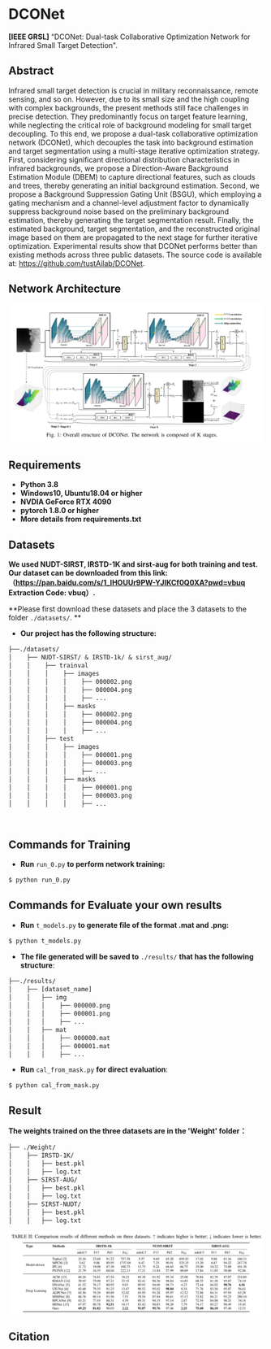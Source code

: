 # DCONet
**[IEEE GRSL]** “DCONet: Dual-task Collaborative Optimization Network for Infrared Small Target Detection".

## Abstract
Infrared small target detection is crucial in military reconnaissance, remote sensing, and so on. However, due to its small size and the high coupling with complex backgrounds, the present methods still face challenges in precise detection. They predominantly focus on target feature learning, while neglecting the critical role of background modeling for small target decoupling. To this end, we propose a dual-task collaborative optimization network (DCONet), which decouples the task into background estimation and target segmentation using a multi-stage iterative optimization strategy. First, considering significant directional distribution characteristics in infrared backgrounds, we propose a Direction-Aware Background Estimation Module (DBEM) to capture directional features, such as clouds and trees, thereby generating an initial background estimation. Second, we propose a Background Suppression Gating Unit (BSGU), which employing a gating mechanism and a channel-level adjustment factor to dynamically suppress background noise based on the preliminary background estimation, thereby generating the target segmentation result. Finally, the estimated background, target segmentation, and the reconstructed original image based on them are propagated to the next stage for further iterative optimization. Experimental results show that DCONet performs better than existing methods across three public datasets. The source code is available at: https://github.com/tustAilab/DCONet.

## Network Architecture
![network_architecture](DCONet.png)


## Requirements
- **Python 3.8**
- **Windows10, Ubuntu18.04 or higher**
- **NVDIA GeForce RTX 4090**
- **pytorch 1.8.0 or higher**
- **More details from requirements.txt** 

## Datasets

**We used NUDT-SIRST, IRSTD-1K and sirst-aug for both training and test. Our dataset can be downloaded from this link: （https://pan.baidu.com/s/1_lHOUUr9PW-YJIKCf0Q0XA?pwd=vbuq     Extraction Code: vbuq）.**
 
**Please first download these datasets and place the 3 datasets to the folder `./datasets/`. **

* **Our project has the following structure:**
```
├──./datasets/
│    ├── NUDT-SIRST/ & IRSTD-1k/ & sirst_aug/
│    │    ├── trainval
│    │    │    ├── images
│    │    │    │    ├── 000002.png
│    │    │    │    ├── 000004.png
│    │    │    │    ├── ...
│    │    │    ├── masks
│    │    │    │    ├── 000002.png
│    │    │    │    ├── 000004.png
│    │    │    │    ├── ...
│    │    ├── test
│    │    │    ├── images
│    │    │    │    ├── 000001.png
│    │    │    │    ├── 000003.png
│    │    │    │    ├── ...
│    │    │    ├── masks
│    │    │    │    ├── 000001.png
│    │    │    │    ├── 000003.png
│    │    │    │    ├── ...
```
<br>

## Commands for Training
* **Run** `run_0.py` **to perform network training:**
```bash
$ python run_0.py
```

## Commands for Evaluate your own results
* **Run** `t_models.py` **to generate file of the format .mat and .png:**
```bash
$ python t_models.py
```
* **The file generated will be saved to** `./results/` **that has the following structure**:
```
├──./results/
│    ├── [dataset_name]
│    │   ├── img
│    │   │    ├── 000000.png
│    │   │    ├── 000001.png
│    │   │    ├── ...
│    │   ├── mat
│    │   │    ├── 000000.mat
│    │   │    ├── 000001.mat
│    │   │    ├── ...
```
* **Run** `cal_from_mask.py` **for direct evaluation**:
```bash
$ python cal_from_mask.py
```

## Result

**The weights trained on the three datasets are in the 'Weight' folder：**
```
├── ./Weight/
│    ├── IRSTD-1K/
│    │   ├── best.pkl
│    │   ├── log.txt
│    ├── SIRST-AUG/
│    │   ├── best.pkl
│    │   ├── log.txt
│    ├── SIRST-NUDT/
│    │   ├── best.pkl
│    │   ├── log.txt

```
![result](result.png)

## Citation
```
```
